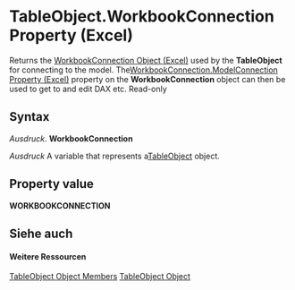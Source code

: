 
# TableObject.WorkbookConnection Property (Excel)

Returns the [WorkbookConnection Object (Excel)](5974dd57-7671-cd55-3f8f-6a76fa938317.md) used by the **TableObject** for connecting to the model. The[WorkbookConnection.ModelConnection Property (Excel)](c57e464a-40aa-2fc6-4368-79ad1661a3f9.md) property on the **WorkbookConnection** object can then be used to get to and edit DAX etc. Read-only


## Syntax

 _Ausdruck_. **WorkbookConnection**

 _Ausdruck_ A variable that represents a[TableObject](c853beb6-f2e7-dda0-b33a-8110a6c23de8.md) object.


## Property value

 **WORKBOOKCONNECTION**


## Siehe auch


#### Weitere Ressourcen


[TableObject Object Members](http://msdn.microsoft.com/library/6fbca0ef-b855-d09c-f2ba-579d50f802fb%28Office.15%29.aspx)
[TableObject Object](c853beb6-f2e7-dda0-b33a-8110a6c23de8.md)
